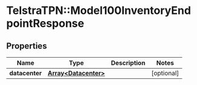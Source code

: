 # TelstraTPN::Model100InventoryEndpointResponse

## Properties
Name | Type | Description | Notes
------------ | ------------- | ------------- | -------------
**datacenter** | [**Array&lt;Datacenter&gt;**](Datacenter.md) |  | [optional] 


